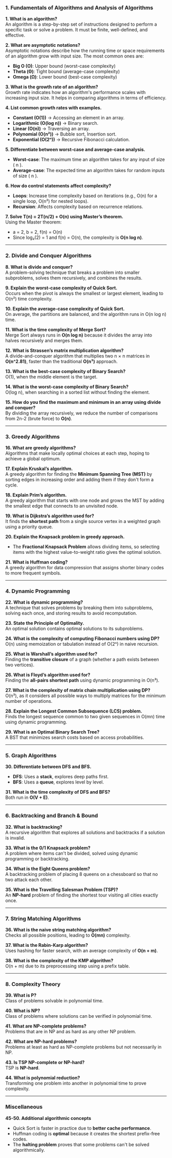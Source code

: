 ### **1. Fundamentals of Algorithms and Analysis of Algorithms**  

**1. What is an algorithm?**  
An algorithm is a step-by-step set of instructions designed to perform a specific task or solve a problem. It must be finite, well-defined, and effective.  

**2. What are asymptotic notations?**  
Asymptotic notations describe how the running time or space requirements of an algorithm grow with input size. The most common ones are:  
- **Big O (O)**: Upper bound (worst-case complexity)  
- **Theta (Θ)**: Tight bound (average-case complexity)  
- **Omega (Ω)**: Lower bound (best-case complexity)  

**3. What is the growth rate of an algorithm?**  
Growth rate indicates how an algorithm's performance scales with increasing input size. It helps in comparing algorithms in terms of efficiency.  

**4. List common growth rates with examples.**  
- **Constant (O(1))** → Accessing an element in an array.  
- **Logarithmic (O(log n))** → Binary search.  
- **Linear (O(n))** → Traversing an array.  
- **Polynomial (O(n²))** → Bubble sort, Insertion sort.  
- **Exponential (O(2ⁿ))** → Recursive Fibonacci calculation.  

**5. Differentiate between worst-case and average-case analysis.**  
- **Worst-case**: The maximum time an algorithm takes for any input of size \( n \).  
- **Average-case**: The expected time an algorithm takes for random inputs of size \( n \).  

**6. How do control statements affect complexity?**  
- **Loops**: Increase time complexity based on iterations (e.g., O(n) for a single loop, O(n²) for nested loops).  
- **Recursion**: Affects complexity based on recurrence relations.  

**7. Solve T(n) = 2T(n/2) + O(n) using Master’s theorem.**  
Using the Master theorem:  
- a = 2, b = 2, f(n) = O(n)  
- Since log₂(2) = 1 and f(n) = O(n), the complexity is **O(n log n)**.  

---

### **2. Divide and Conquer Algorithms**  

**8. What is divide and conquer?**  
A problem-solving technique that breaks a problem into smaller subproblems, solves them recursively, and combines the results.  

**9. Explain the worst-case complexity of Quick Sort.**  
Occurs when the pivot is always the smallest or largest element, leading to O(n²) time complexity.  

**10. Explain the average-case complexity of Quick Sort.**  
On average, the partitions are balanced, and the algorithm runs in O(n log n) time.  

**11. What is the time complexity of Merge Sort?**  
Merge Sort always runs in **O(n log n)** because it divides the array into halves recursively and merges them.  

**12. What is Strassen’s matrix multiplication algorithm?**  
A divide-and-conquer algorithm that multiplies two n × n matrices in **O(n^2.81)**, faster than the traditional **O(n³)** approach.  

**13. What is the best-case complexity of Binary Search?**  
O(1), when the middle element is the target.  

**14. What is the worst-case complexity of Binary Search?**  
O(log n), when searching in a sorted list without finding the element.  

**15. How do you find the maximum and minimum in an array using divide and conquer?**  
By dividing the array recursively, we reduce the number of comparisons from 2n-2 (brute force) to **O(n)**.  

---

### **3. Greedy Algorithms**  

**16. What are greedy algorithms?**  
Algorithms that make locally optimal choices at each step, hoping to achieve a global optimum.  

**17. Explain Kruskal’s algorithm.**  
A greedy algorithm for finding the **Minimum Spanning Tree (MST)** by sorting edges in increasing order and adding them if they don't form a cycle.  

**18. Explain Prim’s algorithm.**  
A greedy algorithm that starts with one node and grows the MST by adding the smallest edge that connects to an unvisited node.  

**19. What is Dijkstra’s algorithm used for?**  
It finds the **shortest path** from a single source vertex in a weighted graph using a priority queue.  

**20. Explain the Knapsack problem in greedy approach.**  
- The **Fractional Knapsack Problem** allows dividing items, so selecting items with the highest value-to-weight ratio gives the optimal solution.  

**21. What is Huffman coding?**  
A greedy algorithm for data compression that assigns shorter binary codes to more frequent symbols.  

---

### **4. Dynamic Programming**  

**22. What is dynamic programming?**  
A technique that solves problems by breaking them into subproblems, solving each once, and storing results to avoid recomputation.  

**23. State the Principle of Optimality.**  
An optimal solution contains optimal solutions to its subproblems.  

**24. What is the complexity of computing Fibonacci numbers using DP?**  
O(n) using memoization or tabulation instead of O(2ⁿ) in naive recursion.  

**25. What is Warshall’s algorithm used for?**  
Finding the **transitive closure** of a graph (whether a path exists between two vertices).  

**26. What is Floyd’s algorithm used for?**  
Finding the **all-pairs shortest path** using dynamic programming in O(n³).  

**27. What is the complexity of matrix chain multiplication using DP?**  
O(n³), as it considers all possible ways to multiply matrices for the minimum number of operations.  

**28. Explain the Longest Common Subsequence (LCS) problem.**  
Finds the longest sequence common to two given sequences in O(mn) time using dynamic programming.  

**29. What is an Optimal Binary Search Tree?**  
A BST that minimizes search costs based on access probabilities.  

---

### **5. Graph Algorithms**  

**30. Differentiate between DFS and BFS.**  
- **DFS**: Uses a **stack**, explores deep paths first.  
- **BFS**: Uses a **queue**, explores level by level.  

**31. What is the time complexity of DFS and BFS?**  
Both run in **O(V + E)**.  

---

### **6. Backtracking and Branch & Bound**  

**32. What is backtracking?**  
A recursive algorithm that explores all solutions and backtracks if a solution is invalid.  

**33. What is the 0/1 Knapsack problem?**  
A problem where items can't be divided, solved using dynamic programming or backtracking.  

**34. What is the Eight Queens problem?**  
A backtracking problem of placing 8 queens on a chessboard so that no two attack each other.  

**35. What is the Travelling Salesman Problem (TSP)?**  
An **NP-hard** problem of finding the shortest tour visiting all cities exactly once.  

---

### **7. String Matching Algorithms**  

**36. What is the naive string matching algorithm?**  
Checks all possible positions, leading to **O(mn)** complexity.  

**37. What is the Rabin-Karp algorithm?**  
Uses hashing for faster search, with an average complexity of **O(n + m)**.  

**38. What is the complexity of the KMP algorithm?**  
O(n + m) due to its preprocessing step using a prefix table.  

---

### **8. Complexity Theory**  

**39. What is P?**  
Class of problems solvable in polynomial time.  

**40. What is NP?**  
Class of problems where solutions can be verified in polynomial time.  

**41. What are NP-complete problems?**  
Problems that are in NP and as hard as any other NP problem.  

**42. What are NP-hard problems?**  
Problems at least as hard as NP-complete problems but not necessarily in NP.  

**43. Is TSP NP-complete or NP-hard?**  
TSP is **NP-hard**.  

**44. What is polynomial reduction?**  
Transforming one problem into another in polynomial time to prove complexity.  

---

### **Miscellaneous**  

**45-50. Additional algorithmic concepts**  
- Quick Sort is faster in practice due to **better cache performance**.  
- Huffman coding is **optimal** because it creates the shortest prefix-free codes.  
- The **halting problem** proves that some problems can't be solved algorithmically.  
